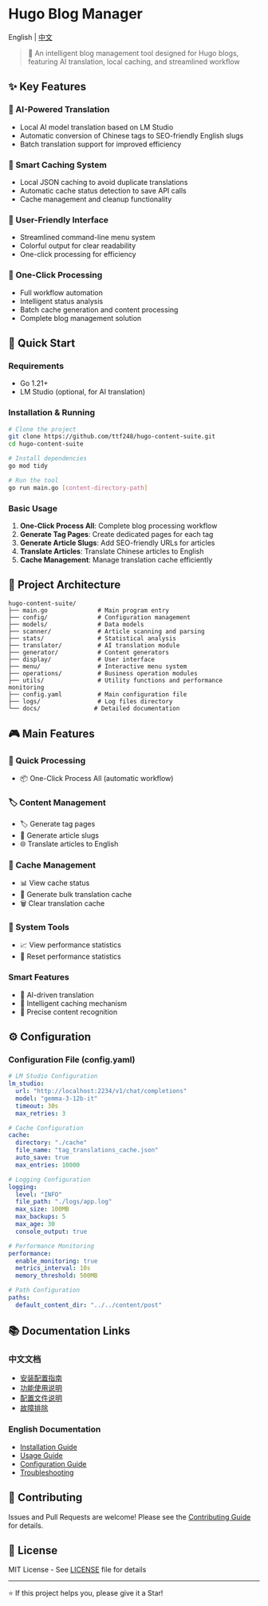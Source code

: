 # Hugo Blog Manager

English | [中文](README.md)

> 🚀 An intelligent blog management tool designed for Hugo blogs, featuring AI translation, local caching, and streamlined workflow

## ✨ Key Features

### 🤖 AI-Powered Translation
- Local AI model translation based on LM Studio
- Automatic conversion of Chinese tags to SEO-friendly English slugs
- Batch translation support for improved efficiency

### 💾 Smart Caching System
- Local JSON caching to avoid duplicate translations
- Automatic cache status detection to save API calls
- Cache management and cleanup functionality

### 🎯 User-Friendly Interface
- Streamlined command-line menu system
- Colorful output for clear readability
- One-click processing for efficiency

### 🚀 One-Click Processing
- Full workflow automation
- Intelligent status analysis
- Batch cache generation and content processing
- Complete blog management solution

## 🚀 Quick Start

### Requirements
- Go 1.21+
- LM Studio (optional, for AI translation)

### Installation & Running
```bash
# Clone the project
git clone https://github.com/ttf248/hugo-content-suite.git
cd hugo-content-suite

# Install dependencies
go mod tidy

# Run the tool
go run main.go [content-directory-path]
```

### Basic Usage
1. **One-Click Process All**: Complete blog processing workflow
2. **Generate Tag Pages**: Create dedicated pages for each tag
3. **Generate Article Slugs**: Add SEO-friendly URLs for articles
4. **Translate Articles**: Translate Chinese articles to English
5. **Cache Management**: Manage translation cache efficiently

## 📁 Project Architecture

```
hugo-content-suite/
├── main.go              # Main program entry
├── config/              # Configuration management
├── models/              # Data models
├── scanner/             # Article scanning and parsing
├── stats/               # Statistical analysis
├── translator/          # AI translation module
├── generator/           # Content generators
├── display/             # User interface
├── menu/                # Interactive menu system
├── operations/          # Business operation modules
├── utils/               # Utility functions and performance monitoring
├── config.yaml          # Main configuration file
├── logs/                # Log files directory
└── docs/               # Detailed documentation
```

## 🎮 Main Features

### 🚀 Quick Processing
- 📦 One-Click Process All (automatic workflow)

### 🏷️ Content Management
- 🏷️ Generate tag pages
- 📝 Generate article slugs
- 🌐 Translate articles to English

### 💾 Cache Management
- 📊 View cache status
- 🚀 Generate bulk translation cache
- 🗑️ Clear translation cache

### 🔧 System Tools
- 📈 View performance statistics
- 🔄 Reset performance statistics

### Smart Features
- 🤖 AI-driven translation
- 💾 Intelligent caching mechanism
- 🎯 Precise content recognition

## ⚙️ Configuration

### Configuration File (config.yaml)
```yaml
# LM Studio Configuration
lm_studio:
  url: "http://localhost:2234/v1/chat/completions"
  model: "gemma-3-12b-it"
  timeout: 30s
  max_retries: 3

# Cache Configuration
cache:
  directory: "./cache"
  file_name: "tag_translations_cache.json"
  auto_save: true
  max_entries: 10000

# Logging Configuration
logging:
  level: "INFO"
  file_path: "./logs/app.log"
  max_size: 100MB
  max_backups: 5
  max_age: 30
  console_output: true

# Performance Monitoring
performance:
  enable_monitoring: true
  metrics_interval: 10s
  memory_threshold: 500MB

# Path Configuration
paths:
  default_content_dir: "../../content/post"
```

## 📚 Documentation Links

### 中文文档
- [安装配置指南](docs/installation.md)
- [功能使用说明](docs/usage.md)
- [配置文件说明](docs/configuration.md)
- [故障排除](docs/troubleshooting.md)

### English Documentation
- [Installation Guide](docs/installation_en.md)
- [Usage Guide](docs/usage_en.md)
- [Configuration Guide](docs/configuration_en.md)
- [Troubleshooting](docs/troubleshooting_en.md)

## 🤝 Contributing

Issues and Pull Requests are welcome! Please see the [Contributing Guide](docs/contributing_en.md) for details.

## 📄 License

MIT License - See [LICENSE](LICENSE) file for details

---

⭐ If this project helps you, please give it a Star!
